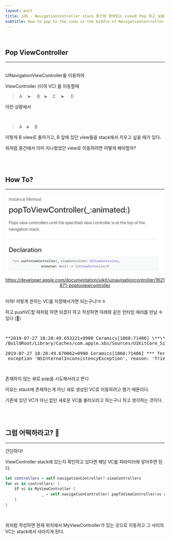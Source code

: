 ```yaml
---
layout: post
title: iOS - NavigationController stack 중간에 쌓여있는 view로 Pop 하고 싶을 때
subtitle: How to pop to the view in the middle of NavigationController stack
---
```


<br>

## Pop ViewController
----------------
<br>
UINavigationViewController를 이용하여

ViewController (이하 VC) 를 이동할때

> ​	A  &nbsp; &nbsp;➤ &nbsp; &nbsp; B&nbsp;   &nbsp;➤ &nbsp;  &nbsp;C  &nbsp;  &nbsp;➤ &nbsp; &nbsp; D

이런 상황에서 



<br>

> ​	A &nbsp;&nbsp;➤ &nbsp;&nbsp;  B   

이렇게 B view로 돌아가고, B 앞에 있던 view들을 stack에서 지우고 싶을 때가 있다.

위처럼 중간에서 이미 지나왔었던 view로 이동하려면 어떻게 해야할까?

<br><br>

## How To?
----------------

<center><img src="../img/2019-07-27_1.png"/><br><a href="https://developer.apple.com/documentation/uikit/uinavigationcontroller/1621871-poptoviewcontroller">https://developer.apple.com/documentation/uikit/uinavigationcontroller/1621871-poptoviewcontroller</a></center>
<br>

아하! 저렇게 원하는 VC를 지정해서가면 되는구나!ㅎㅎ

하고 pushVC할 때처럼 하면 되겠지 하고 작성하면 아래와 같은 런타임 에러를 만날 수 있다 (🤬)

<br>

<pre>**2019-07-27 18:28:49.653221+0900 Ceramics[1868:71486] \**\* Assertion failure in -[UINavigationController popToViewController:transition:], <br>/BuildRoot/Library/Caches/com.apple.xbs/Sources/UIKitCore_Sim/UIKit-3698.103.12/UINavigationController.m:8176**
<br>2019-07-27 18:28:49.670062+0900 Ceramics[1868:71486] *** Terminating app due to uncaught<br> exception 'NSInternalInconsistencyException', reason: 'Tried to pop to a view controller that doesn't exist.'
</pre>

<br>

존재하지 않는 뷰로 pop을 시도해서라고 뜬다

이유는 stack에 존재하는게 아닌 새로 생성된 VC로 이동하려고 했기 때문이다.

기존에 있던 VC가 아닌 없던 새로운 VC를 불러오라고 하는구나 하고 생각하는 것이다.

<br><br>

## 그럼 어떡하라고? 👿
----------------
간단하다!

ViewController stack에 있는지 확인하고 있다면 해당 VC를 파라미터에 넣어주면 된다.

```swift
let controllers = self.navigationController?.viewControllers 
for vc in controllers! {
    if vc is MyViewController {
                _ = self.navigationController?.popToViewController(vc as! MyViewController, animated: true)
    }
}
```

<br>

위처럼 작성하면 현재 위치에서 MyViewController가 있는 곳으로 이동하고 그 사이의 VC는 stack에서 사라지게 된다.

<br>